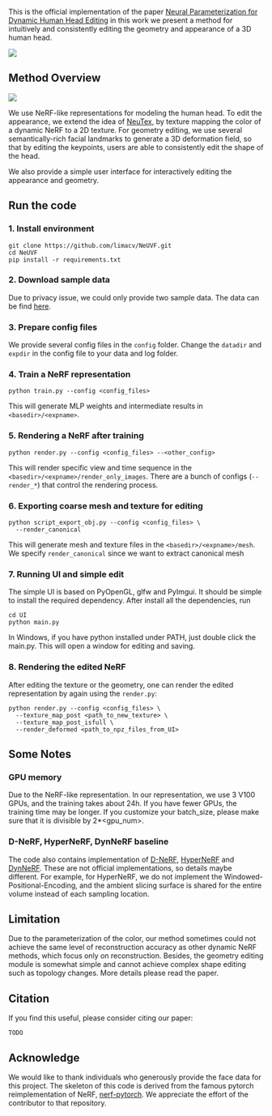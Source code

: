 This is the official implementation of the paper [Neural Parameterization for Dynamic Human Head Editing](https://arxiv.org/abs/2207.00210)
in this work we present a method for intuitively and consistently editing the geometry and appearance of a 3D human head. 

![](https://limacv.github.io/NeUVF/teasers/teaser.png)

## Method Overview

![](https://limacv.github.io/NeUVF/teasers/pipeline.png)

We use NeRF-like representations for modeling the human head. 
To edit the appearance, we extend the idea of [NeuTex](https://arxiv.org/abs/2103.00762), by texture mapping the color
of a dynamic NeRF to a 2D texture. For geometry editing, we use several semantically-rich facial landmarks to generate a 3D 
deformation field, so that by editing the keypoints, users are able to consistently edit the shape of the head. 

We also provide a simple user interface for interactively editing the appearance and geometry. 

## Run the code

### 1. Install environment

```
git clone https://github.com/limacv/NeUVF.git
cd NeUVF
pip install -r requirements.txt
```

### 2. Download sample data
Due to privacy issue, we could only provide two sample data. The data can be find [here](https://hkustconnect-my.sharepoint.com/:f:/g/personal/lmaag_connect_ust_hk/Ekair6aJL3JPpTqi3JpnrY8B1_5HblitKvfvxTSYWfTdLg?e=leP3Wp). 

### 3. Prepare config files
We provide several config files in the ```config``` folder. 
Change the ```datadir``` and ```expdir``` in the config file to your data and log folder.

### 4. Train a NeRF representation
```
python train.py --config <config_files>
```
This will generate MLP weights and 
intermediate results in ```<basedir>/<expname>```. 

### 5. Rendering a NeRF after training
 ```
python render.py --config <config_files> --<other_config>
```
This will render specific view and time sequence in the ```<basedir>/<expname>/render_only_images```.
There are a bunch of configs (```--render_*```) that control the rendering process. 

### 6. Exporting coarse mesh and texture for editing
```
python script_export_obj.py --config <config_files> \
  --render_canonical
```
This will generate mesh and texture files in the ```<basedir>/<expname>/mesh```.
We specify ```render_canonical``` since we want to extract canonical mesh

### 7. Running UI and simple edit
The simple UI is based on PyOpenGL, glfw and PyImgui. 
It should be simple to install the required dependency. 
After install all the dependencies, run
```
cd UI
python main.py
```
In Windows, if you have python installed under PATH, just double click the main.py.
This will open a window for editing and saving. 

### 8. Rendering the edited NeRF
After editing the texture or the geometry, one can render the edited representation
by again using the ```render.py```:
```
python render.py --config <config_files> \
  --texture_map_post <path_to_new_texture> \
  --texture_map_post_isfull \
  --render_deformed <path_to_npz_files_from_UI>
```

## Some Notes

### GPU memory
Due to the NeRF-like representation. In our representation, we use 3 V100 GPUs, and the training takes about 24h. 
If you have fewer GPUs, the training time may be longer. If you customize your batch_size, please make sure that 
it is divisible by 2*<gpu_num>.

### D-NeRF, HyperNeRF, DynNeRF baseline
The code also contains implementation of [D-NeRF](https://arxiv.org/abs/2011.13961), 
[HyperNeRF](https://hypernerf.github.io/) and [DynNeRF](https://neural-3d-video.github.io/). 
These are not official implementations, so details maybe different. For example, 
for HyperNeRF, we do not implement the Windowed-Positional-Encoding, and the ambient slicing surface is shared 
for the entire volume instead of each sampling location.

## Limitation
Due to the parameterization of the color, our method sometimes could not achieve the same level of reconstruction 
accuracy as other dynamic NeRF methods, which focus only on reconstruction.
Besides, the geometry editing module is somewhat simple and cannot achieve complex shape editing 
such as topology changes. More details please read the paper. 

## Citation
If you find this useful, please consider citing our paper:
```
TODO
```

## Acknowledge
We would like to thank individuals who generously provide the face data for this project. 
The skeleton of this code is derived from the famous pytorch reimplementation of NeRF, [nerf-pytorch](https://github.com/yenchenlin/nerf-pytorch/). 
We appreciate the effort of the contributor to that repository.
